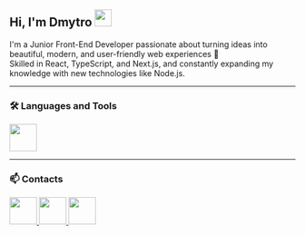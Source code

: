 ## Hi, I'm Dmytro <img src="https://raw.githubusercontent.com/MartinHeinz/MartinHeinz/master/wave.gif" width="30px">

I'm a Junior Front-End Developer passionate about turning ideas into beautiful, modern, and user-friendly web experiences 🚀  
Skilled in React, TypeScript, and Next.js, and constantly expanding my knowledge with new technologies like Node.js.

---

### 🛠️ Languages and Tools

<p align="left">
  <img src="https://skillicons.dev/icons?i=html,css,js,react,ts,nodejs,nextjs" height="48" />
</p>

---

### 📫 Contacts

<p align="left">
  <a href="https://github.com/yourusername" target="_blank">
    <img src="https://skillicons.dev/icons?i=github" height="48" />
  </a>
  <a href="https://linkedin.com/in/yourusername" target="_blank">
    <img src="https://skillicons.dev/icons?i=linkedin" height="48" />
  </a>
  <a href="mailto:your@email.com" target="_blank">
    <img src="https://skillicons.dev/icons?i=gmail" height="48" />
  </a>
</p>

